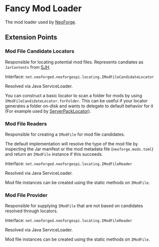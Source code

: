 # Fancy Mod Loader

The mod loader used by [NeoForge](https://github.com/neoforged/NeoForge).

## Extension Points

### Mod File Candidate Locators

Responsible for locating potential mod files. Represents candiates as `JarContents`
from [SJH](https://github.com/McModLauncher/securejarhandler).

Interface: `net.neoforged.neoforgespi.locating.IModFileCandidateLocator`

Resolved via Java ServiceLoader.

You can construct a basic locator to scan a folder for mods by using `IModFileCandidateLocator.forFolder`. This can be
useful if your locator generates a folder on-disk and wants to delegate to default behavior for it (For example used
by [ServerPackLocator](https://github.com/marchermans/serverpacklocator/)).

### Mod File Readers

Responsible for creating a `IModFile` for mod file candidates.

The default implementation will resolve the type of the mod file by inspecting the Jar manifest or the mod metadata
file (`neoforge.mods.toml`) and return an `IModFile` instance if this succeeds.

Interface: `net.neoforged.neoforgespi.locating.IModFileReader`

Resolved via Java ServiceLoader.

Mod file instances can be created using the static methods on `IModFile`.

### Mod File Provider

Responsible for supplying `IModFile` that are not based on candidates resolved through locators.

Interface: `net.neoforged.neoforgespi.locating.IModFileReader`

Resolved via Java ServiceLoader.

Mod file instances can be created using the static methods on `IModFile`.
